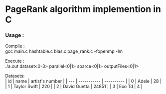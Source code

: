 # PageRank algorithm implemention in C

### Usage :  
Compile :  
gcc main.c hashtable.c blas.c page_rank.c -fopenmp -lm

Execute :  
./a.out dataset<0-3> parallel<0|1> sparce<0|1> outputFiles<0|1>

Datasets:  
| id |  name | artist's number |
| --- | ----------- | ---------- |
| 0 | Adele | 28 |
| 1 | Taylor Swift | 220 |
| 2 | David Guetta | 24851 |
| 3 | Exo Td | 4 |
